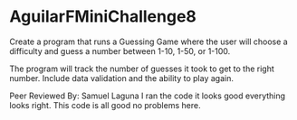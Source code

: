 # AguilarFMiniChallenge8

Create a program that runs a Guessing Game where the user will 
choose a difficulty and guess a number between 1-10, 1-50, or 1-100.

The program will track the number of guesses it took to get to the right number. 
Include data validation and the ability to play again.

Peer Reviewed By: Samuel Laguna
I ran the code it looks good everything looks right. This code is all good no problems here.
